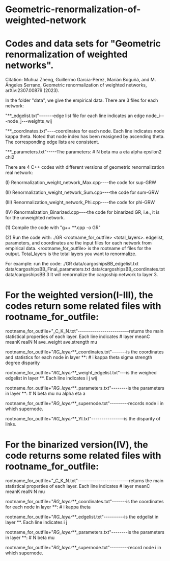 # Geometric-renormalization-of-weighted-network
# Codes and data sets for "Geometric renormalization of weighted networks".
Citation: Muhua Zheng, Guillermo García-Pérez, Marián Boguñá, and M. Ángeles Serrano, Geometric renormalization of weighted networks, arXiv:2307.00879 (2023).


In the folder "data", we give the empirical data. There are 3 files for each network:

"**_edgelist.txt"-------edge list file for each line indicates an edge node_i---node_j---weights_wij

"**_coordinates.txt"----coordinates for each node. Each line indicates node kappa theta. Noted that node index has been reasigned by ascending theta. The corresponding edge lists are consistent.  

"**_parameters.txt"-----The parameters:  # N	beta	mu		a		eta		alpha		epsilon2		chi2            

There are 4 C++ codes with different versions of geometric renormalization real network:

(I) 	Renormalization_weight_network_Max.cpp----the code for sup-GRW 

(II)	Renormalization_weight_network_Sum.cpp----the code for sum-GRW 

(III)	Renormalization_weight_network_Phi.cpp----the code for phi-GRW 

(IV)	Renormalization_Binarized.cpp----the code for binarized GR, i.e., it is for the unweighted network. 

(1) Compile the code with "g++ **.cpp -o GR"

(2) Run the code with: ./GR <edgelist> <parameters> <coordinates> <rootname_for_outfile> <total_layers>. edgelist, parameters, and coordinates are the input files for each network from empirical data. <rootname_for_outfile> is the rootname of files for the output. Total_layers is the total layers you want to renormalize. 
 
For example: run the code: ./GR data/cargoshipsBB_edgelist.txt data/cargoshipsBB_Final_parameters.txt data/cargoshipsBB_coordinates.txt data/cargoshipsBB 3
It will renormalize the cargoship network to layer 3.

# For the weighted version(I-III), the codes return some related files with rootname_for_outfile:

rootname_for_outfile+"_C_K_N.txt"-------------------------returns the main statistical properties of each layer. Each line indicates # layer  meanC  meanK  realN  N  ave_weight  ave.strength  mu  
	
rootname_for_outfile+"_RG_layer_**_coordinates.txt"-------is the coordinates and statistics for each node in layer **: # i    kappa    theta    sigma    strength    degree    disparity 
		
rootname_for_outfile+"_RG_layer_**_weight_edgelist.txt"---is the weighed edgelist in layer **. Each line indicates i j wij
		
rootname_for_outfile+"_RG_layer_**_parameters.txt"--------is the parameters in layer **: # N    beta    mu    nu    alpha    eta    a    
		
rootname_for_outfile+"_RG_layer_**_supernode.txt"---------records node i in which supernode.
		
rootname_for_outfile+"_RG_layer_**_Yl.txt"----------------is the disparity of links.
		
# For the binarized version(IV), the code returns some related files with rootname_for_outfile:	

rootname_for_outfile+"_C_K_N.txt"-------------------------returns the main statistical properties of each layer. Each line indicates # layer  meanC  meanK  realN  N  mu  

rootname_for_outfile+"_RG_layer_**_coordinates.txt"-------is the coordinates for each node in layer **: # i    kappa    theta
  
rootname_for_outfile+"_RG_layer_**_edgelist.txt"----------is the edgelist in layer **. Each line indicates i j
  
rootname_for_outfile+"_RG_layer_**_parameters.txt"--------is the parameters in layer **: # N    beta    mu   
  
rootname_for_outfile+"_RG_layer_**_supernode.txt"---------record node i in which supernode.


